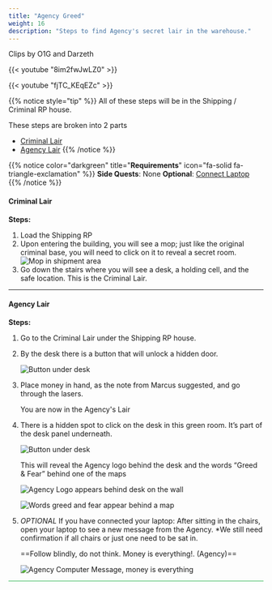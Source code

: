 ```yaml
---
title: "Agency Greed"
weight: 16
description: "Steps to find Agency's secret lair in the warehouse."
---
```


Clips by O1G and Darzeth


{{< youtube "8im2fwJwLZ0" >}}


{{< youtube "fjTC_KEqEZc" >}}


{{% notice style="tip" %}}
All of these steps will be in the Shipping / Criminal RP house.

These steps are broken into 2 parts

- [Criminal Lair](#criminal-lair)
- [Agency Lair](#agency-lair)
{{% /notice %}}

{{% notice color="darkgreen" title="**Requirements**" icon="fa-solid fa-triangle-exclamation"  %}}
**Side Quests**: None 
**Optional**:  [Connect Laptop](/./tools/connect_laptop)
{{% /notice %}}

#### Criminal Lair

**Steps:**
1. Load the Shipping RP 
1. Upon entering the building, you will see a mop; just like the original criminal base, you will need to click on it to reveal a secret room.
	![Mop in shipment area](/images/bh/agency_greed_mop.jpg)
1. Go down the stairs where you will see a desk, a holding cell, and the safe location. This is the Criminal Lair.

<hr>

#### Agency Lair

**Steps:**
1. Go to the Criminal Lair under the Shipping RP house.
1. By the desk there is a button that will unlock a hidden door.
	
	![Button under desk](/images/bh/agency_greed_desk_1_button.jpg)
1. Place money in hand, as the note from Marcus suggested, and go through the lasers.
	
	You are now in the Agency's Lair
1. There is a hidden spot to click on the desk in this green room. It’s part of the desk panel underneath.
	
	![Button under desk](/images/bh/agency_greed_desk_2_button.jpg)

	This will reveal the Agency logo behind the desk and the words “Greed & Fear” behind one of the maps
	
	![Agency Logo appears behind desk on the wall](/images/bh/agency_greed_logo.jpg)
	
	![Words greed and fear appear behind a map](/images/bh/agency_greed_and_fear.jpg)

1. *OPTIONAL* If you have connected your laptop: After sitting in the chairs, open your laptop to see a new message from the Agency. *We still need confirmation if all chairs or just one need to be sat in.

	==Follow blindly, do not think. Money is everything!. (Agency)==
	
	![Agency Computer Message, money is everything](/images/bh/agency_greed_comp_message.jpg)


<hr style="background-color: #28b44c" size=8>